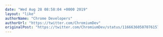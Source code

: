 ```yaml
---
date: "Wed Aug 28 08:58:04 +0000 2019"
layout: "like"
authorName: "Chrome Developers"
authorUrl: "https://twitter.com/ChromiumDev"
originalPost: "https://twitter.com/ChromiumDev/status/1166636050707615745"
---
```

